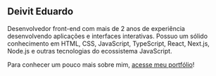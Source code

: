 ## Deivit Eduardo 

Desenvolvedor front-end com mais de 2 anos de experiência desenvolvendo aplicações e interfaces interativas. Possuo um sólido conhecimento em HTML, CSS, JavaScript, TypeScript, React, Next.js, Node.js e outras tecnologias do ecossistema JavaScript.

Para conhecer um pouco mais sobre mim, <a href="https://duardodev.vercel.app" target="_blank">acesse meu portfólio</a>!
